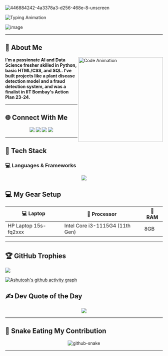 
![446884242-4a3378a3-d256-468e-8-unscreen](https://github.com/user-attachments/assets/da53a70d-bb62-4928-ae91-a36bf06a77ea) 

  <img src="https://readme-typing-svg.herokuapp.com?font=Fira+Code&size=25&pause=1000¢er=true&vCenter=true&width=500&lines=Hi+I'm+HARI+KRISHNAN!;frontend+developer..;Creative+Tech+Educator;Building+Cool+Things+🚀" alt="Typing Animation" />
</h1>


 
![image](https://github.com/user-attachments/assets/84972093-d3c4-4b3a-b1fb-982f57246af9)








---
 
 
## 🧠 About Me

<img align="right" src="https://mir-s3-cdn-cf.behance.net/project_modules/source/06f21a161921919.63cd7887d0a70.gif" width="270" alt="Code Animation" />


**I’m a passionate AI and Data Science fresher skilled in Python, basic HTML/CSS, and SQL. I’ve built projects like a plant disease detection model and a fraud detection system, and was a finalist in IIT Bombay's Action Plan 23-24.**

---

## 🌐 Connect With Me


<p align="center">
  <a href="https://www.instagram.com/h._.ri._.96/" target="_blank"><img src="https://skillicons.dev/icons?i=instagram" /></a>
  <a href="https://www.linkedin.com/in/hari-krishanan-m/" target="_blank"><img src="https://skillicons.dev/icons?i=linkedin" /></a>
  <a href="mailto:harimr1409@gmail.com"><img src="https://skillicons.dev/icons?i=gmail" /></a>
  <a href="https://github.com/krishnan4" target="_blank"><img src="https://skillicons.dev/icons?i=github" /></a>
</p>

---

## 🧰 Tech Stack  

### 💻 Languages & Frameworks
<p align="center">
  <img src="https://skillicons.dev/icons?i=html,css,react,python,nodejs,Mysql,mongodb,python" />
</p>

## 💻 My Gear Setup

| 💻 Laptop              | 🧠 Processor                  |🔋 RAM   |
|------------------------|--------------------------------|----------|
| HP Laptop 15s-fq2xxx  | Intel Core i3-1115G4 (11th Gen) |  8GB     |

---

## 🏆 GitHub Trophies

![](https://github-profile-trophy.vercel.app/?username=krishnan4&theme=radical&no-frame=false&no-bg=false&margin-w=4)



[![Ashutosh's github activity graph](https://github-readme-activity-graph.vercel.app/graph?username=krishnan4&bg_color=1a191a&color=ae13a4&line=eee7ee&point=c809ae&area=true&hide_border=true)](https://github.com/ashutosh00710/github-readme-activity-graph)



## ✍️ Dev Quote of the Day

<p align="center">
  <img src="https://quotes-github-readme.vercel.app/api?type=horizontal&theme=dark" />
</p>

---

## 🐍 Snake Eating My Contribution

<p align="center">
  <picture>
    <source media="(prefers-color-scheme: dark)" srcset="https://raw.githubusercontent.com/tobiasmeyhoefer/tobiasmeyhoefer/output/github-snake-dark.svg" />
    <source media="(prefers-color-scheme: light)" srcset="https://raw.githubusercontent.com/tobiasmeyhoefer/tobiasmeyhoefer/output/github-snake.svg" />
    <img alt="github-snake" src="https://raw.githubusercontent.com/tobiasmeyhoefer/tobiasmeyhoefer/output/github-snake.svg" />
  </picture>
</p>

---
